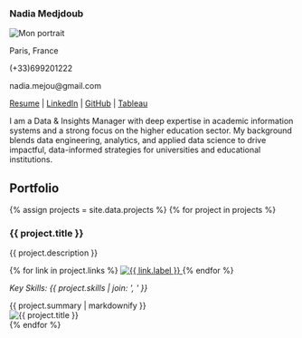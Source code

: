 <section class="two-col">
  <aside class="left profile">
    <h1 class="profile-name">Nadia Medjdoub</h1>
    <img class="profile-photo" src="{{ '/assets/img/profile/profile_pic.jpg' | relative_url }}" alt="Mon portrait" />
    <p class="profile-city">Paris, France</p>
    <p class="profile-phone">(+33)699201222</p>
    <p class="profile-mail">nadia.mejou@gmail.com</p>
    <p class="profile-links">
<a href="#" target="_blank" rel="noopener">Resume</a> |
<a href="https://www.linkedin.com/in/nadia-medjdoub/" target="_blank" rel="noopener">LinkedIn</a> |
<a href="https://github.com/namejou/" target="_blank" rel="noopener">GitHub</a> |
<a href="#" target="_blank" rel="noopener">Tableau</a>
    </p>
    <p class="profile-bio">
      I am a Data & Insights Manager with deep expertise in academic information systems and a strong focus on the higher education sector. My background blends data engineering, analytics, and applied data science to drive impactful, data-informed strategies for universities and educational institutions.
    </p>
  </aside>

  <div class="section-title">
    <h2>Portfolio</h2>
    <div class="projects-list">
      {% assign projects = site.data.projects %}
      {% for project in projects %}
        <article class="project-card">
          <h3>{{ project.title }}</h3>
          <p class="project-description">{{ project.description }}</p>
          <div class="project-links">
            {% for link in project.links %}
              <a href="{{ link.url }}" target="_blank" rel="noopener">
                <img src="{{ link.badge }}" alt="{{ link.label }}">
              </a>
            {% endfor %}
          </div>
          <p class="project-skills">
            <em>Key Skills: {{ project.skills | join: ', ' }}</em>
          </p>
          <div class="project-summary">
            {{ project.summary | markdownify }}
          </div>
          <div class="project-image-wrapper">
            <img src="{{ project.image | relative_url }}" alt="{{ project.title }}" class="project-image">
          </div>
        </article>
      {% endfor %}
    </div>
  </div>
</section>
